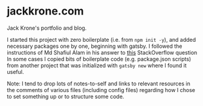# jackkrone.com

Jack Krone's portfolio and blog.

I started this project with zero boilerplate (i.e. from `npm init -y`), and added necessary packages one by one, beginning with gatsby. I followed the instructions of Md Shafiul Alam in his answer to [this](https://stackoverflow.com/questions/60883180/create-gatsby-project-on-a-git-initialized-folder) StackOverflow question In some cases I copied bits of boilerplate code (e.g. package.json scripts) from another project that was initialized with `gatsby new` where I found it useful.

Note: I tend to drop lots of notes-to-self and links to relevant resources in the comments of various files (including config files) regarding how I chose to set something up or to structure some code.